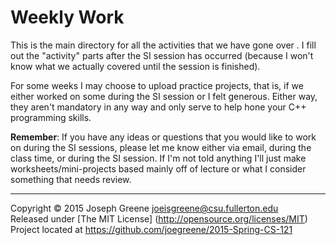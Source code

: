 Weekly Work
===========

This is the main directory for all the activities that we have gone over . I fill 
out the "activity" parts after the SI session has occurred (because I 
won't know what we actually covered until the session is finished).

For some weeks I may choose to upload practice projects, that is, if we either 
worked on some during the SI session or I felt generous. Either way, they aren't 
mandatory in any way and only serve to help hone your C++ programming skills.

__Remember__: If you have any ideas or questions that you would like to work on during the SI 
sessions, please let me know either via email, during the class time, or during the SI 
session. If I'm not told anything I'll just make worksheets/mini-projects based mainly 
off of lecture or what I consider something that needs review.

-------------------------------------------------------------------------------

Copyright &copy; 2015 Joseph Greene <joeisgreene@csu.fullerton.edu>  
Released under [The MIT License] (http://opensource.org/licenses/MIT)  
Project located at <https://github.com/joegreene/2015-Spring-CS-121>